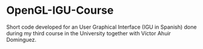 # OpenGL-IGU-Course
Short code developed for an User Graphical Interface (IGU in Spanish) done during my third course in the University together with Víctor Ahuir Dominguez.
